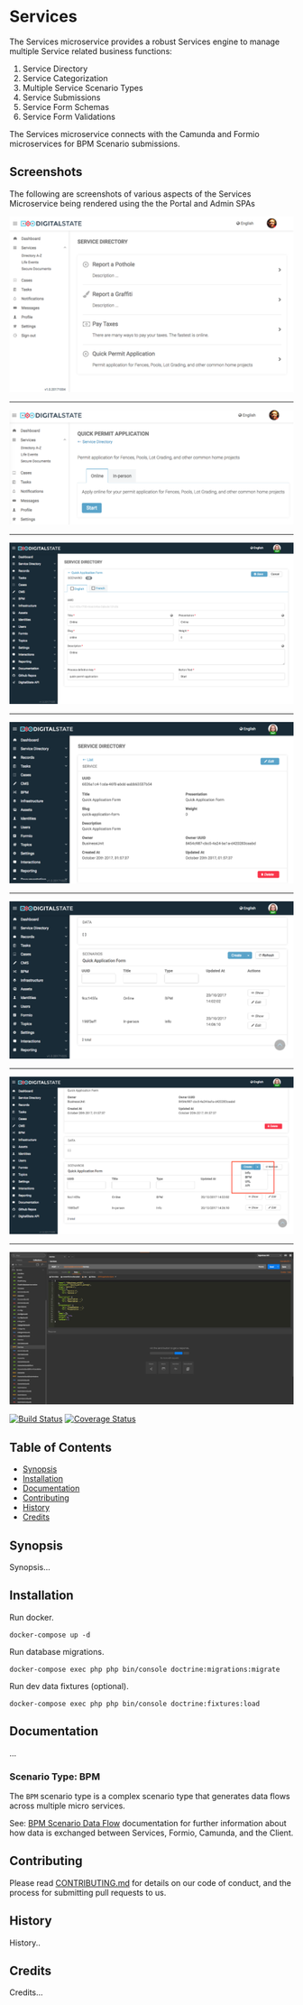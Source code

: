 # Services

The Services microservice provides a robust Services engine to manage multiple Service related business functions:

1. Service Directory
1. Service Categorization
1. Multiple Service Scenario Types
1. Service Submissions
1. Service Form Schemas
1. Service Form Validations

The Services microservice connects with the Camunda and Formio microservices for BPM Scenario submissions.


## Screenshots

The following are screenshots of various aspects of the Services Microservice being rendered using the the Portal and Admin SPAs


![Portal service directory](./docs/resources/service-directory-portal.png)

---

![Portal Service - Quick permit Application](./docs/resources/service-directory-service-scenario-portal.png)

---

![Admin Service BPM Scenario Edit](./docs/resources/service-directory-bpm-scenario-admin.png)

---

![Admin Service view](./docs/resources/service-directory-service-view-admin.png)

---

![Admin Scenario list view](./docs/resources/service-directory-service-scenario-list-admin.png)

---

![Admin scenario creation selection](./docs/resources/service-directory-scenario-selection-admin.png)

---

![postman services](./docs/resources/postman-services-api.png)

[![Build Status](https://travis-ci.org/DigitalState/Services.svg?branch=develop)](https://travis-ci.org/DigitalState/Services)
[![Coverage Status](https://coveralls.io/repos/github/DigitalState/Services/badge.svg?branch=develop)](https://coveralls.io/github/DigitalState/Services?branch=develop)

## Table of Contents

- [Synopsis](#synopsis)
- [Installation](#installation)
- [Documentation](#documentation)
- [Contributing](#contributing)
- [History](#history)
- [Credits](#credits)

## Synopsis

Synopsis...

## Installation

Run docker.

```
docker-compose up -d
```

Run database migrations.

```
docker-compose exec php php bin/console doctrine:migrations:migrate
```

Run dev data fixtures (optional).

```
docker-compose exec php php bin/console doctrine:fixtures:load
```

## Documentation

...

### Scenario Type: BPM

The `BPM` scenario type is a complex scenario type that generates data flows across multiple micro services.

See: [BPM Scenario Data Flow](./docs/bpm-scenario-data-flow.md) documentation for further information about how data is exchanged between Services, Formio, Camunda, and the Client.


## Contributing

Please read [CONTRIBUTING.md](CONTRIBUTING.md) for details on our code of conduct, and the process for submitting pull requests to us.

## History

History..

## Credits

Credits...